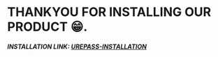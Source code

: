 # THANKYOU FOR INSTALLING OUR PRODUCT 😁.

##### INSTALLATION LINK: [UREPASS-INSTALLATION](https://tinyurl.com/UrePass)
